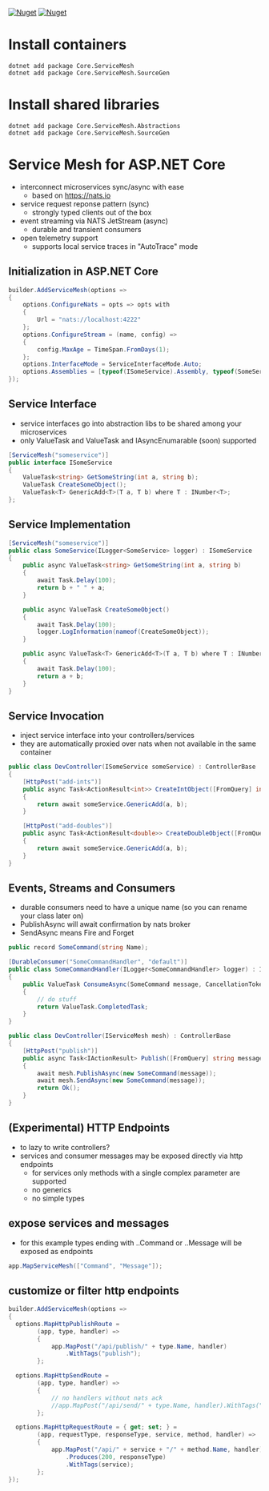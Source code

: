 [![Nuget](https://img.shields.io/nuget/v/Core.ServiceMesh)](https://www.nuget.org/packages/Core.ServiceMesh)
[![Nuget](https://img.shields.io/nuget/dt/Core.ServiceMesh)](https://www.nuget.org/packages/Core.ServiceMesh)

# Install containers
```
dotnet add package Core.ServiceMesh
dotnet add package Core.ServiceMesh.SourceGen
```

# Install shared libraries
```
dotnet add package Core.ServiceMesh.Abstractions
dotnet add package Core.ServiceMesh.SourceGen
```

# Service Mesh for ASP.NET Core
- interconnect microservices sync/async with ease
  - based on https://nats.io
- service request reponse pattern (sync)
  - strongly typed clients out of the box
- event streaming via NATS JetStream (async)
  - durable and transient consumers
- open telemetry support
  - supports local service traces in "AutoTrace" mode

## Initialization in ASP.NET Core
```csharp
builder.AddServiceMesh(options =>
{
    options.ConfigureNats = opts => opts with
    {
        Url = "nats://localhost:4222"
    };
    options.ConfigureStream = (name, config) =>
    {
        config.MaxAge = TimeSpan.FromDays(1);
    };
    options.InterfaceMode = ServiceInterfaceMode.Auto;
    options.Assemblies = [typeof(ISomeService).Assembly, typeof(SomeService).Assembly];
});
```

## Service Interface
- service interfaces go into abstraction libs to be shared among your microservices
- only ValueTask and ValueTask<T> and IAsyncEnumarable<T> (soon) supported
```csharp
[ServiceMesh("someservice")]
public interface ISomeService
{
    ValueTask<string> GetSomeString(int a, string b);
    ValueTask CreateSomeObject();
    ValueTask<T> GenericAdd<T>(T a, T b) where T : INumber<T>;
};
```

## Service Implementation

```csharp
[ServiceMesh("someservice")]
public class SomeService(ILogger<SomeService> logger) : ISomeService
{
    public async ValueTask<string> GetSomeString(int a, string b)
    {
        await Task.Delay(100);
        return b + " " + a;
    }

    public async ValueTask CreateSomeObject()
    {
        await Task.Delay(100);
        logger.LogInformation(nameof(CreateSomeObject));
    }

    public async ValueTask<T> GenericAdd<T>(T a, T b) where T : INumber<T>
    {
        await Task.Delay(100);
        return a + b;
    }
}
```

## Service Invocation
- inject service interface into your controllers/services
- they are automatically proxied over nats when not available in the same container 
```csharp
public class DevController(ISomeService someService) : ControllerBase
{
    [HttpPost("add-ints")]
    public async Task<ActionResult<int>> CreateIntObject([FromQuery] int a = 3, [FromQuery] int b = 5)
    {
        return await someService.GenericAdd(a, b);
    }

    [HttpPost("add-doubles")]
    public async Task<ActionResult<double>> CreateDoubleObject([FromQuery] double a = 3.1, [FromQuery] double b = 5.1)
    {
        return await someService.GenericAdd(a, b);
    }
}
```

## Events, Streams and Consumers
- durable consumers need to have a unique name (so you can rename your class later on)
- PublishAsync will await confirmation by nats broker
- SendAsync means Fire and Forget

```csharp
public record SomeCommand(string Name);

[DurableConsumer("SomeCommandHandler", "default")]
public class SomeCommandHandler(ILogger<SomeCommandHandler> logger) : IConsumer<SomeCommand>
{
    public ValueTask ConsumeAsync(SomeCommand message, CancellationToken token)
    {
        // do stuff
        return ValueTask.CompletedTask;
    }
}

public class DevController(IServiceMesh mesh) : ControllerBase
{
    [HttpPost("publish")]
    public async Task<IActionResult> Publish([FromQuery] string message)
    {
        await mesh.PublishAsync(new SomeCommand(message));
        await mesh.SendAsync(new SomeCommand(message));
        return Ok();
    }
}
```

## (Experimental) HTTP Endpoints
- to lazy to write controllers?
- services and consumer messages may be exposed directly via http endpoints
  - for services only methods with a single complex parameter are supported
  - no generics
  - no simple types

## expose services and messages
- for this example types ending with ..Command or ..Message will be exposed as endpoints
```csharp
app.MapServiceMesh(["Command", "Message"]);
```

## customize or filter http endpoints
```csharp
builder.AddServiceMesh(options =>
{
  options.MapHttpPublishRoute =
        (app, type, handler) =>
        {
            app.MapPost("/api/publish/" + type.Name, handler)
                .WithTags("publish");
        };

  options.MapHttpSendRoute =
        (app, type, handler) =>
        {
            // no handlers without nats ack
            //app.MapPost("/api/send/" + type.Name, handler).WithTags("send");
        };

  options.MapHttpRequestRoute = { get; set; } =
        (app, requestType, responseType, service, method, handler) =>
        {
            app.MapPost("/api/" + service + "/" + method.Name, handler)
                .Produces(200, responseType)
                .WithTags(service);
        };
});
```

